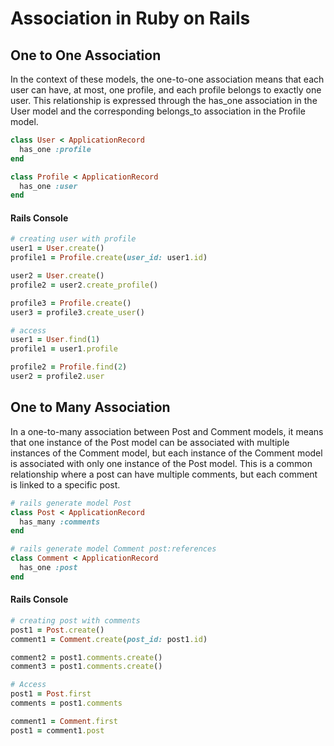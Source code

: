 # Association in Ruby on Rails

## One to One Association

In the context of these models, the one-to-one association means that each user can have, at most, one profile, and each profile belongs to exactly one user. This relationship is expressed through the has_one association in the User model and the corresponding belongs_to association in the Profile model.

```ruby
class User < ApplicationRecord
  has_one :profile
end
```

```ruby
class Profile < ApplicationRecord
  has_one :user
end
```

#### Rails Console
```ruby
# creating user with profile
user1 = User.create()
profile1 = Profile.create(user_id: user1.id)

user2 = User.create()
profile2 = user2.create_profile()

profile3 = Profile.create()
user3 = profile3.create_user()

# access
user1 = User.find(1)
profile1 = user1.profile

profile2 = Profile.find(2)
user2 = profile2.user
```

## One to Many Association

In a one-to-many association between Post and Comment models, it means that one instance of the Post model can be associated with multiple instances of the Comment model, but each instance of the Comment model is associated with only one instance of the Post model. This is a common relationship where a post can have multiple comments, but each comment is linked to a specific post.

```ruby
# rails generate model Post
class Post < ApplicationRecord
  has_many :comments  
end
```

```ruby
# rails generate model Comment post:references
class Comment < ApplicationRecord
  has_one :post
end
```

#### Rails Console
```ruby
# creating post with comments
post1 = Post.create()
comment1 = Comment.create(post_id: post1.id)

comment2 = post1.comments.create()
comment3 = post1.comments.create()

# Access
post1 = Post.first
comments = post1.comments

comment1 = Comment.first
post1 = comment1.post
```
